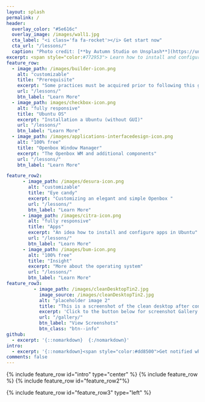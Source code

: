 ```yaml
---
layout: splash
permalink: /
header:
  overlay_color: "#5e616c"
  overlay_image: /images/wall1.jpg
  cta_label: "<i class='fa fa-rocket'></i> Get start now"
  cta_url: "/lessons/"
  caption: "Photo credit: [**by Autumn Studio on Unsplash**](https://unsplash.com/photos/zv3ckJKftC4)"
excerpt: <span style="color:#772953"> Learn how to install and configure an Ubuntu with Openbox window manager! </span><br /> <small><a></a></small><br /><br /> {::nomarkdown}{:/nomarkdown}
feature_row:
  - image_path: /images/builder-icon.png
    alt: "customizable"
    title: "Prerequisite"
    excerpt: "Some practices must be acquired prior to following this guide."
    url: "/lessons/"
    btn_label: "Learn More"
  - image_path: images/checkbox-icon.png
    alt: "fully responsive"
    title: "Ubuntu OS"
    excerpt: "Installation a Ubuntu (without GUI)"
    url: "/lessons/"
    btn_label: "Learn More"
  - image_path: /images/applications-interfacedesign-icon.png
    alt: "100% free"
    title: "Openbox Window Manager"
    excerpt: "The Openbox WM and additional components"
    url: "/lessons/"
    btn_label: "Learn More"

feature_row2:
      - image_path: /images/desura-icon.png
        alt: "customizable"
        title: "Eye candy"
        excerpt: "Customizing an elegant and simple Openbox "
        url: "/lessons/"
        btn_label: "Learn More"
      - image_path: /images/citra-icon.png
        alt: "fully responsive"
        title: "Apps"
        excerpt: "An idea how to install and configure apps in Ubuntu"
        url: "/lessons/"
        btn_label: "Learn More"
      - image_path: /images/bum-icon.png
        alt: "100% free"
        title: "Insight"
        excerpt: "More about the operating system"
        url: "/lessons/"
        btn_label: "Learn More"
feature_row3:
          - image_path: /images/cleanDesktopTin2.jpg
            image_source: /images/cleanDesktopTin2.jpg
            alt: "placeholder image 2"
            title: "This is a screenshot of the clean desktop after configured"
            excerpt: 'Click to the button below for screenshot Gallery'
            url: "/gallery/"
            btn_label: "View Screenshots"
            btn_class: "btn--info"
github:
  - excerpt: '{::nomarkdown}  {:/nomarkdown}'
intro:
  - excerpt: '{::nomarkdown}<span style="color:#dd8500">Get notified when I add new stuff with Facebook</span> {:/nomarkdown}&nbsp; [<i class="fab fa-facebook-f"></i> @ UbuntuOpenbox](https://facebook.com/ubuntuopenbox){: .btn .btn--facebook}'
comments: false
---
```


{% include feature_row id="intro" type="center" %}
{% include feature_row %}
{% include feature_row id="feature_row2"%}

{% include feature_row id="feature_row3" type="left" %}
